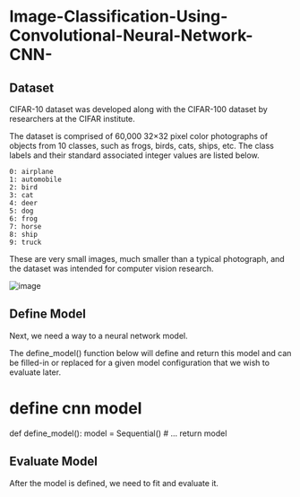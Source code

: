 # Image-Classification-Using-Convolutional-Neural-Network-CNN-


## Dataset

 CIFAR-10 dataset was developed along with the CIFAR-100 dataset by researchers at the CIFAR institute.

The dataset is comprised of 60,000 32×32 pixel color photographs of objects from 10 classes, such as frogs, birds, cats, ships, etc. The class labels and their standard associated integer values are listed below.

    0: airplane
    1: automobile
    2: bird
    3: cat
    4: deer
    5: dog
    6: frog
    7: horse
    8: ship
    9: truck

These are very small images, much smaller than a typical photograph, and the dataset was intended for computer vision research.

![image](https://user-images.githubusercontent.com/58338319/134147237-ef794ab2-d451-4b7d-adec-7920e2314172.png)

## Define Model

Next, we need a way to a neural network model.

The define_model() function below will define and return this model and can be filled-in or replaced for a given model configuration that we wish to evaluate later.
	
# define cnn model
def define_model():
	model = Sequential()
	# ...
	return model
  
 ## Evaluate Model

After the model is defined, we need to fit and evaluate it.

